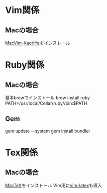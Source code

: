 # Vim関係

## Macの場合

[MacVim-KaoriYa](https://github.com/splhack/macvim-kaoriya)をインストール

# Ruby関係

## Macの場合

基本brewでインストール
brew install ruby
PATH=/usr/local/Cellar/ruby/<ruby version>/bin:$PATH

## Gem

gem update --system
gem install bundler

# Tex関係

## Macの場合

[MacTeX](https://www.tug.org/mactex/)をインストール
Vim用に[vim-latex](https://github.com/vim-latex/vim-latex)も導入
